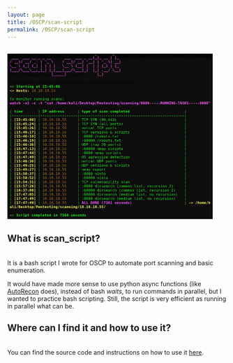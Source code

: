 ```yaml
---
layout: page
title: /OSCP/scan-script
permalink: /OSCP/scan-script
---
```


<!-- <h1>ENUMERATION SCRIPT FOR OSCP</h1> -->

<p><br><img src="/OSCP/execution-example.png" alt="execution example" style="width:470.5px;height:378.5;"></p>

<h2>What is scan_script?</h2>

<p><br>It is a bash script I wrote for OSCP to automate port scanning and basic enumeration.</p>

<p>It would have made more sense to use python async functions (like <a href="https://github.com/Tib3rius/AutoRecon" target="_blank" rel="noopener noreferrer">AutoRecon</a> does), instead of bash <i>waits</i>, to run commands in parallel, but I wanted to practice bash scripting. Still, the script is very efficient as running in parallel what can be.</p>

<h2>Where can I find it and how to use it?</h2>

<p><br>You can find the source code and instructions on how to use it <a href="https://github.com/Plotkine/scan_script" target="_blank" rel="noopener noreferrer">here</a>.</p>
